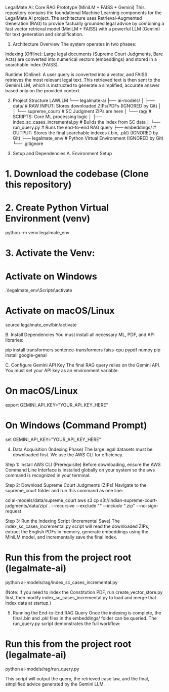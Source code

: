 LegalMate AI: Core RAG Prototype (MiniLM + FAISS + Gemini)
This repository contains the foundational Machine Learning components for the LegalMate AI project. The architecture uses Retrieval-Augmented Generation (RAG) to provide factually grounded legal advice by combining a fast vector retrieval model (MiniLM + FAISS) with a powerful LLM (Gemini) for text generation and simplification.

1. Architecture Overview
The system operates in two phases:

Indexing (Offline): Large legal documents (Supreme Court Judgments, Bare Acts) are converted into numerical vectors (embeddings) and stored in a searchable index (FAISS).

Runtime (Online): A user query is converted into a vector, and FAISS retrieves the most relevant legal text. This retrieved text is then sent to the Gemini LLM, which is instructed to generate a simplified, accurate answer based only on the provided context.

2. Project Structure
LAWLLM
└── legalmate-ai
    ├── ai-models/
    │   ├── data/                   # RAW INPUT: Stores downloaded ZIPs/PDFs (IGNORED by Git)
    │   │   └── supreme_court/      # SC Judgment ZIPs are here
    │   └── rag/                    # SCRIPTS: Core ML processing logic
    │       ├── index_sc_cases_incremental.py  # Builds the index from SC data
    │       └── run_query.py                   # Runs the end-to-end RAG query
    ├── embeddings/                 # OUTPUT: Stores the final searchable indexes (.bin, .pkl) (IGNORED by Git)
    ├── legalmate_env/              # Python Virtual Environment (IGNORED by Git)
    └── .gitignore

3. Setup and Dependencies
A. Environment Setup
# 1. Download the codebase (Clone this repository)

# 2. Create Python Virtual Environment (venv)
python -m venv legalmate_env

# 3. Activate the Venv:
# Activate on Windows
.\legalmate_env\Scripts\activate
# Activate on macOS/Linux
source legalmate_env/bin/activate

B. Install Dependencies
You must install all necessary ML, PDF, and API libraries:

pip install transformers sentence-transformers faiss-cpu pypdf numpy
pip install google-genai

C. Configure Gemini API Key
The final RAG query relies on the Gemini API. You must set your API key as an environment variable:

# On macOS/Linux
export GEMINI_API_KEY="YOUR_API_KEY_HERE"

# On Windows (Command Prompt)
set GEMINI_API_KEY="YOUR_API_KEY_HERE"

4. Data Acquisition (Indexing Phase)
The large legal datasets must be downloaded first. We use the AWS CLI for efficiency.

Step 1: Install AWS CLI (Prerequisite)
Before downloading, ensure the AWS Command Line Interface is installed globally on your system so the aws command is recognized in your terminal.

Step 2: Download Supreme Court Judgments (ZIPs)
Navigate to the supreme_court folder and run this command as one line:

cd ai-models/data/supreme_court
aws s3 cp s3://indian-supreme-court-judgments/data/zip/ . --recursive --exclude "*" --include "*.zip" --no-sign-request

Step 3: Run the Indexing Script (Incremental Save)
The index_sc_cases_incremental.py script will read the downloaded ZIPs, extract the English PDFs in memory, generate embeddings using the MiniLM model, and incrementally save the final index.

# Run this from the project root (legalmate-ai)
python ai-models/rag/index_sc_cases_incremental.py

(Note: If you need to index the Constitution PDF, run create_vector_store.py first, then modify index_sc_cases_incremental.py to load and merge that index data at startup.)

5. Running the End-to-End RAG Query
Once the indexing is complete, the final .bin and .pkl files in the embeddings/ folder can be queried. The run_query.py script demonstrates the full workflow:

# Run this from the project root (legalmate-ai)
python ai-models/rag/run_query.py

This script will output the query, the retrieved case law, and the final, simplified advice generated by the Gemini LLM.